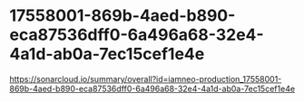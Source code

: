# 17558001-869b-4aed-b890-eca87536dff0-6a496a68-32e4-4a1d-ab0a-7ec15cef1e4e
https://sonarcloud.io/summary/overall?id=iamneo-production_17558001-869b-4aed-b890-eca87536dff0-6a496a68-32e4-4a1d-ab0a-7ec15cef1e4e
